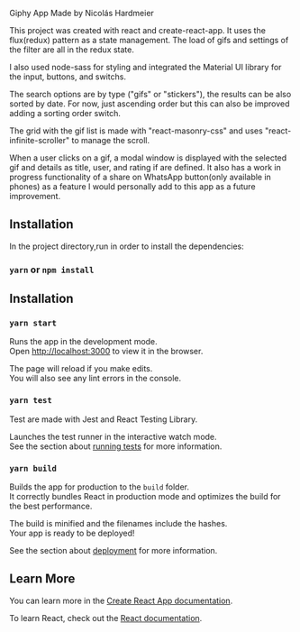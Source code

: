 Giphy App 
Made by Nicolás Hardmeier

This project was created with react and create-react-app. It uses the flux(redux) pattern as a state management. The load of gifs and settings of the filter are all in the redux state.

I also used node-sass for styling and integrated the Material UI library for the input, buttons, and switchs.

The search options are by type ("gifs" or "stickers"), the results can be also sorted by date. For now, just ascending order but this can also be improved adding a sorting order switch.

The grid with the gif list is made with "react-masonry-css" and uses "react-infinite-scroller" to manage the scroll.

When a user clicks on a gif, a modal window is displayed with the selected gif and details as title, user, and rating if are defined. It also has a work in progress functionality of a share on WhatsApp button(only available in phones) as a feature I would personally add to this app as a future improvement.

## Installation

In the project directory,run in order to install the dependencies:

### `yarn` or `npm install`


## Installation

### `yarn start`

Runs the app in the development mode.<br />
Open [http://localhost:3000](http://localhost:3000) to view it in the browser.

The page will reload if you make edits.<br />
You will also see any lint errors in the console.

### `yarn test`

Test are made with Jest and React Testing Library.

Launches the test runner in the interactive watch mode.<br />
See the section about [running tests](https://facebook.github.io/create-react-app/docs/running-tests) for more information.

### `yarn build`

Builds the app for production to the `build` folder.<br />
It correctly bundles React in production mode and optimizes the build for the best performance.

The build is minified and the filenames include the hashes.<br />
Your app is ready to be deployed!

See the section about [deployment](https://facebook.github.io/create-react-app/docs/deployment) for more information.


## Learn More

You can learn more in the [Create React App documentation](https://facebook.github.io/create-react-app/docs/getting-started).

To learn React, check out the [React documentation](https://reactjs.org/).


